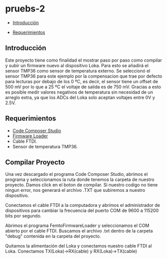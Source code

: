 # pruebs-2

-   [Introducción](#introduccion)

-   [Requerimientos](#requirimientos)

Introducción
------------
Este proyecto tiene como finalidad el mostrar paso por paso como compilar y subir un firmware nuevo al dispositivo Loka. Para esto se añadirá el sensor TMP36 como sensor de temperatura externo. Se seleccionó el sensor TMP36 para este ejemplo por la compensacion que trae por defecto para lecturas por debajo de los 0 ºC, es decir, el sensor tiene un offset de 500 mV por lo que  a 25 ºC el voltaje de salida es de 750 mV. Gracias a esto es posible medir valores negativos de temperatura sin necesidad de un arreglo extra, ya que los ADCs del Loka solo aceptan voltajes entre 0V y 2.5V.   

Requerimientos
--------------
-   [Code Composer Studio](http://www.ti.com/tool/ccstudio)
-   [Firmware Loader](http://www.thought-creator.com/wp-content/uploads/2015/03/FemtoFirmwareLoader.zip)
-   Cable FTDI.
-   Sensor de temperatura TMP36.

Compilar Proyecto
-----------------
Una vez descargado el programa Code Composer Studio, abrimos el programa y seleccionamos la ruta donde tenemos la carpeta de nuestro proyecto. Damos click en el boton de compilar. Si nuestro codigo no tiene ningun error, nos generará el archivo .TXT que subiremos a nuestro dispositivo.


Conectamos el cable FTDI a la computadora y abrimos el administrador de dispositivos para cambiar la frecuencia del puerto COM de 9600 a 115200 bits por segundo.

Abrimos el programa FemtoFirmwareLoader y seleccionamos el COM abierto por el cable FTDI. Buscamos el archivo .txt dentro de la carpeta "debug" contenida en la carpeta del proyecto.

Quitamos la alimentación del Loka y conectamos nuestro cable FTDI al Loka. Conectamos TX(Loka)->RX(cable) y RX(Loka)->TX(cable)




